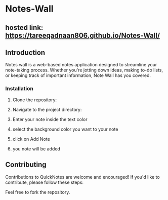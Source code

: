 # Notes-Wall

## hosted link: https://tareeqadnaan806.github.io/Notes-Wall/

## Introduction
Notes wall is a web-based notes application designed to streamline your note-taking process. Whether you're jotting down ideas, making to-do lists, or keeping track of important information, Note Wall has you covered.

### Installation
1. Clone the repository:
 
2. Navigate to the project directory:

3. Enter your note inside the text color

4. select the background color you want to your note

5. click on Add Note

6. you note will be added


## Contributing
Contributions to QuickNotes are welcome and encouraged! If you'd like to contribute, please follow these steps:

Feel free to fork the repository.
